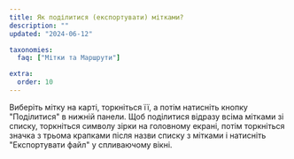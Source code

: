 ```yaml
---
title: Як поділитися (експортувати) мітками?
description: ""
updated: "2024-06-12"

taxonomies:
  faq: ["Мітки та Маршрути"]

extra:
  order: 10
---
```


Виберіть мітку на карті, торкніться її, а потім натисніть кнопку "Поділитися" в нижній панели. Щоб поділитися відразу всіма мітками зі списку, торкніться символу зірки на головному екрані, потім торкніться значка з трьома крапками після назви списку з мітками і натисніть "Експортувати файл" у спливаючому вікні.
